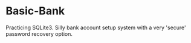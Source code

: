 # Basic-Bank
Practicing SQLite3. Silly bank account setup system with a very 'secure' password recovery option.
